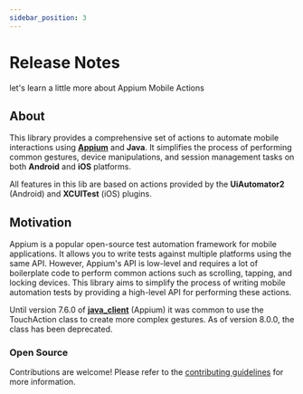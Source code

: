 ```yaml
---
sidebar_position: 3
---
```


# Release Notes

let's learn a little more about Appium Mobile Actions

## About

This library provides a comprehensive set of actions to automate mobile interactions using **[Appium](https://appium.io/docs/en/latest/)** and **Java**. It simplifies the process of performing common gestures, device manipulations, and session management tasks on both **Android** and **iOS** platforms.

All features in this lib are based on actions provided by the **UiAutomator2** (Android) and **XCUITest** (iOS) plugins.

## Motivation

Appium is a popular open-source test automation framework for mobile applications. It allows you to write tests against multiple platforms using the same API. However, Appium's API is low-level and requires a lot of boilerplate code to perform common actions such as scrolling, tapping, and locking devices. This library aims to simplify the process of writing mobile automation tests by providing a high-level API for performing these actions.

Until version 7.6.0 of **[java_client](https://github.com/appium/java-client)** (Appium) it was common to use the TouchAction class to create more complex gestures. As of version 8.0.0, the class has been deprecated.

### Open Source

Contributions are welcome! Please refer to the [contributing guidelines](https://github.com/appiumactions/appium-mobile-actions-java/blob/main/CONTRIBUTING.md) for more information.
